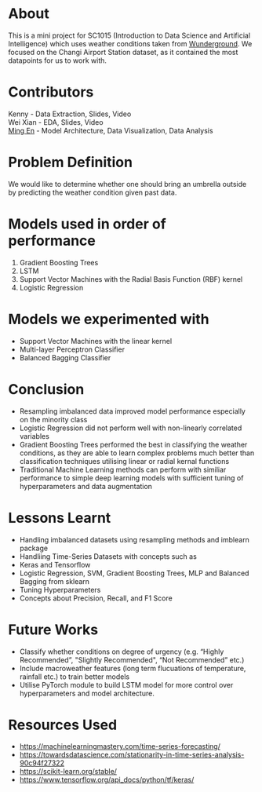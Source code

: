 # About
This is a mini project for SC1015 (Introduction to Data Science and Artificial Intelligence) which uses weather conditions taken from [Wunderground](https://www.wunderground.com/weather/WSSS "Wunderground"). We focused on the Changi Airport Station dataset, as it contained the most datapoints for us to work with.

# Contributors
Kenny - Data Extraction, Slides, Video  
Wei Xian - EDA, Slides, Video  
[Ming En](https://github.com/MingEn82 "Github") - Model Architecture, Data Visualization, Data Analysis 

# Problem Definition
We would like to determine whether one should bring an umbrella outside by predicting the weather condition given past data.

# Models used in order of performance
1. Gradient Boosting Trees
2. LSTM
3. Support Vector Machines with the Radial Basis Function (RBF) kernel
4. Logistic Regression

# Models we experimented with
* Support Vector Machines with the linear kernel
* Multi-layer Perceptron Classifier
* Balanced Bagging Classifier

# Conclusion
* Resampling imbalanced data improved model performance especially on the minority class
* Logistic Regression did not perform well with non-linearly correlated variables
* Gradient Boosting Trees performed the best in classifying the weather conditions, as they are able to learn complex problems much better than classification techniques utilising linear or radial kernal functions
* Traditional Machine Learning methods can perform with similiar performance to simple deep learning models with sufficient tuning of hyperparameters and data augmentation

# Lessons Learnt
* Handling imbalanced datasets using resampling methods and imblearn package
* Handliing Time-Series Datasets with concepts such as 
* Keras and Tensorflow
* Logistic Regression, SVM, Gradient Boosting Trees, MLP and Balanced Bagging from sklearn
* Tuning Hyperparameters
* Concepts about Precision, Recall, and F1 Score

# Future Works
* Classify whether conditions on degree of urgency (e.g. “Highly Recommended”, "Slightly Recommended", “Not Recommended” etc.)
* Include macroweather features (long term flucuations of temperature, rainfall etc.) to train better models
* Utilise PyTorch module to build LSTM model for more control over hyperparameters and model architecture.

# Resources Used
* https://machinelearningmastery.com/time-series-forecasting/
* https://towardsdatascience.com/stationarity-in-time-series-analysis-90c94f27322
* https://scikit-learn.org/stable/
* https://www.tensorflow.org/api_docs/python/tf/keras/

